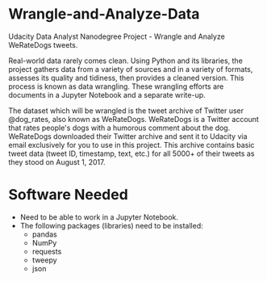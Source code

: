 # Wrangle-and-Analyze-Data
Udacity Data Analyst Nanodegree Project - Wrangle and Analyze WeRateDogs tweets.

Real-world data rarely comes clean. Using Python and its libraries, the project gathers data from a variety of sources and in a variety of formats, assesses its quality and tidiness, then provides a cleaned version. This process is known as data wrangling. These wrangling efforts are documents in a Jupyter Notebook and a separate write-up.

The dataset which will be wrangled is the tweet archive of Twitter user @dog_rates, also known as WeRateDogs. WeRateDogs is a Twitter account that rates people's dogs with a humorous comment about the dog. WeRateDogs downloaded their Twitter archive and sent it to Udacity via email exclusively for you to use in this project. This archive contains basic tweet data (tweet ID, timestamp, text, etc.) for all 5000+ of their tweets as they stood on August 1, 2017.

# Software Needed

- Need to be able to work in a Jupyter Notebook.
- The following packages (libraries) need to be installed:
    - pandas
    - NumPy
    - requests
    - tweepy
    - json
    
    
